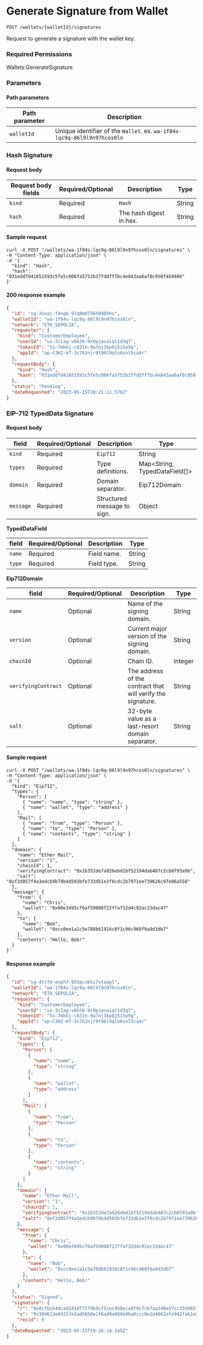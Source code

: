 # Generate Signature from Wallet

`POST /wallets/{walletId}/signatures`

Request to generate a signature with the wallet key.

### Required Permissions <a href="#scopes" id="scopes"></a>

Wallets:GenerateSignature

### Parameters <a href="#parameters.1" id="parameters.1"></a>

#### Path parameters <a href="#path-parameters" id="path-parameters"></a>

| Path parameter | Description                                                              |
| -------------- | ------------------------------------------------------------------------ |
| `walletId`     | Unique identifier of the `Wallet`. ex. `wa-1f04s-lqc9q-86l9l9n97hcos0ln` |

### Hash Signature <a href="#hash-signature-request-body" id="hash-signature-request-body"></a>

#### Request body <a href="#hash-signature-request-body" id="hash-signature-request-body"></a>

| Request body fields | Required/Optional | Description             | Type   |
| ------------------- | ----------------- | ----------------------- | ------ |
| `kind`              | Required          | `Hash`                  | String |
| `hash`              | Required          | The hash digest in hex. | String |

#### Sample request <a href="#sample-hash-request" id="sample-hash-request"></a>

```shell
curl -X POST "/wallets/wa-1f04s-lqc9q-86l9l9n97hcos0ln/signatures" \
-H "Content-Type: application/json" \
-d '{
  "kind": "Hash",
  "hash": "031edd7d41651593c5fe5c006fa5752b37fddff7bc4e843aa6af0c950f4b9406"
}'
```

#### 200 response example <a href="#hash-response-example" id="hash-response-example"></a>

```json
{
  "id": "sg-2ouaj-f4nq6-97q8m0736h09bhhv",
  "walletId": "wa-1f04s-lqc9q-86l9l9n97hcos0ln",
  "network": "ETH_SEPOLIA",
  "requester": {
    "kind": "CustomerEmployee",
    "userId": "us-3v1ag-v6b36-9r0pjasaiqt1d3q7",
    "tokenId": "to-7mkkj-c831n-9a7oj3kp8j5i5o9q",
    "appId": "ap-C3H2-H7-3c762njr9t96l9qto6snl5ca4r"
  },
  "requestBody": {
    "kind": "Hash",
    "hash": "031edd7d41651593c5fe5c006fa5752b37fddff7bc4e843aa6af0c950f4b9406"
  },
  "status": "Pending",
  "dateRequested": "2023-05-15T20:21:11.576Z"
}
```

### EIP-712 TypedData Signature <a href="#eip712-signature-request-body" id="eip712-signature-request-body"></a>

#### Request body <a href="#eip712-signature-request-body" id="eip712-signature-request-body"></a>

| field     | Required/Optional | Description                 | Type                          |
| --------- | ----------------- | --------------------------- | ----------------------------- |
| `kind`    | Required          | `Eip712`                    | String                        |
| `types`   | Required          | Type definitions.           | Map<String, TypedDataField[]> |
| `domain`  | Required          | Domain separator.           | Eip712Domain                  |
| `message` | Required          | Structured message to sign. | Object                        |

**TypedDataField**

| field  | Required/Optional | Description | Type   |
| ------ | ----------------- | ----------- | ------ |
| `name` | Required          | Field name. | String |
| `type` | Required          | Field type. | String |

**Eip712Domain**

| field               | Required/Optional | Description                                                 | Type    |
| ------------------- | ----------------- | ----------------------------------------------------------- | ------- |
| `name`              | Optional          | Name of the signing domain.                                 | String  |
| `version`           | Optional          | Current major version of the signing domain.                | String  |
| `chainId`           | Optional          | Chain ID.                                                   | Integer |
| `verifyingContract` | Optional          | The address of the contract that will verify the signature. | String  |
| `salt`              | Optional          | 32-byte value as a last-resort domain separator.            | String  |

#### Sample request <a href="#sample-eip712-request" id="sample-eip712-request"></a>

```shell
curl -X POST "/wallets/wa-1f04s-lqc9q-86l9l9n97hcos0ln/signatures" \
-H "Content-Type: application/json" \
-d '{
  "kind": "Eip712",
  "types": {
    "Person": [
      { "name": "name", "type": "string" },
      { "name": "wallet", "type": "address" }
    ],
    "Mail": [
      { "name": "from", "type": "Person" },
      { "name": "to", "type": "Person" },
      { "name": "contents", "type": "string" }
    ]
  },
  "domain": {
    "name": "Ether Mail",
    "version": "1",
    "chainId": 1,
    "verifyingContract": "0x1b352de7a926ebd1bf52194dab487c2cb0793a9b",
    "salt": "0xf2d857f4a3edcb9b78b4d503bfe733db1e3f6cdc2b7971ee739626c97e86a558"
  },
  "message": {
    "from": {
      "name": "Chris",
      "wallet": "0x00e3495cf6af59008f22ffaf32d4c92ac33dac47"
    },
    "to": {
      "name": "Bob",
      "wallet": "0xcc0ee1a1c5e788b61916c8f1c96c960f9a9d3db7"
    },
    "contents": "Hello, Bob!"
  }
}'
```

#### Response example <a href="#eip712-response-example" id="eip712-response-example"></a>

```json
{
  "id": "sg-4tcfd-enph7-955qcvbki7vtaepl",
  "walletId": "wa-1f04s-lqc9q-86l9l9n97hcos0ln",
  "network": "ETH_SEPOLIA",
  "requester": {
    "kind": "CustomerEmployee",
    "userId": "us-3v1ag-v6b36-9r0pjasaiqt1d3q7",
    "tokenId": "to-7mkkj-c831n-9a7oj3kp8j5i5o9q",
    "appId": "ap-C3H2-H7-3c762njr9t96l9qto6snl5ca4r"
  },
  "requestBody": {
    "kind": "Eip712",
    "types": {
      "Person": [
        {
          "name": "name",
          "type": "string"
        },
        {
          "name": "wallet",
          "type": "address"
        }
      ],
      "Mail": [
        {
          "name": "from",
          "type": "Person"
        },
        {
          "name": "to",
          "type": "Person"
        },
        {
          "name": "contents",
          "type": "string"
        }
      ]
    },
    "domain": {
      "name": "Ether Mail",
      "version": "1",
      "chainId": 1,
      "verifyingContract": "0x1b352de7a926ebd1bf52194dab487c2cb0793a9b",
      "salt": "0xf2d857f4a3edcb9b78b4d503bfe733db1e3f6cdc2b7971ee739626c97e86a558"
    },
    "message": {
      "from": {
        "name": "Chris",
        "wallet": "0x00e3495cf6af59008f22ffaf32d4c92ac33dac47"
      },
      "to": {
        "name": "Bob",
        "wallet": "0xcc0ee1a1c5e788b61916c8f1c96c960f9a9d3db7"
      },
      "contents": "Hello, Bob!"
    }
  },
  "status": "Signed",
  "signature": {
    "r": "0x0cfbc64dcad241df72f9b9cf5cec958eca8f9c7cb7aa146e57cc33d48574d181",
    "s": "0x39d613e8d317e2ad5658e1f6ad9a686b9ba0ccc8e1a4662efe942fab1e21e54f",
    "recid": 0
  },
  "dateRequested": "2023-05-15T19:26:18.145Z"
}
```
